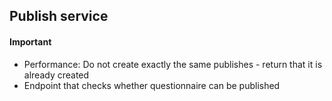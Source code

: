 ## Publish service
#### Important
- Performance: Do not create exactly the same publishes - return that it is already created
- Endpoint that checks whether questionnaire can be published

 